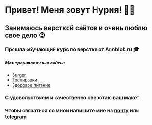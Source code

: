 # Привет! Меня зовут Нурия! 👋😃

## Занимаюсь версткой сайтов и очень люблю свое дело 😍
### Прошла обучающий курс по верстке от Annblok.ru 🎓

##### Мои тренировочные сайты:
* [Burger](https://nuri-tix.github.io/Module01-Burger/)
* [Тренировки](https://nuri-tix.github.io/Module01-Gym/)
* [Здоровое питание]( https://nuri-tix.github.io/Module02-Shop/dist/) 

### С удовольствием и качественно сверстаю ваш макет

### Чтобы связаться со мной напишите мне на [почту](tixxxonoffa@yandex.ru) или [telegram](@nuri_tix) 

